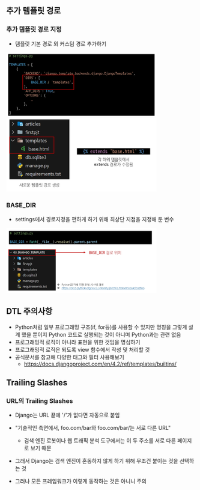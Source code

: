## 추가 템플릿 경로
### 추가 템플릿 경로 지정
- 템플릿 기본 경로 외 커스텀 경로 추가하기
<img src="images/image_18.png" width="400" heigth="300">

<img src="images/image_19.png" width="400" heigth="300">

### BASE_DIR
- settings에서 경로지정을 편하게 하기 위해 최상단 지점을 지정해 둔 변수
<img src="images/image_20.png" width="400" heigth="300">

## DTL 주의사항
- Python처럼 일부 프로그래밍 구조(if, for등)를 사용할 수 있지만 명칭을 그렇게 설계 했을 뿐이지 Python 코드로 실행되는 것이 아니며 Python과는 관련 없음
- 프로그래밍적 로직이 아니라 표현을 위한 것임을 명심하기
- 프로그래밍적 로직은 되도록 view 함수에서 작성 및 처리할 것
- 공식문서를 참고해 다양한 태그와 필터 사용해보기
    - https://docs.djangoproject.com/en/4.2/ref/templates/builtins/

## Trailing Slashes
### URL의 Trailing Slashes
- Django는 URL 끝에 '/'가 없다면 자동으로 붙임
- "기술적인 측면에서, foo.com/bar와 foo.com/bar/는 서로 다른 URL"
    - 검색 엔진 로봇이나 웹 트래픽 분석 도구에서는 이 두 주소를 서로 다른 페이지로 보기 때문

- 그래서 Django는 검색 엔진이 혼동하지 않게 하기 위해 무조건 붙이는 것을 선택하는 것
- 그러나 모든 프레임워크가 이렇게 동작하는 것은 아니니 주의
